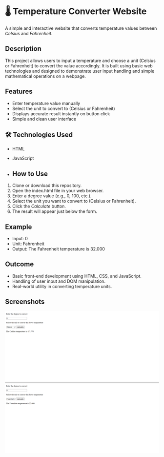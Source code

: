 # 🌡 Temperature Converter Website

A simple and interactive website that converts temperature values between *Celsius* and *Fahrenheit*.

##  Description

This project allows users to input a temperature and choose a unit (Celsius or Fahrenheit) to convert the value accordingly. It is built using basic web technologies and designed to demonstrate user input handling and simple mathematical operations on a webpage.

##  Features

- Enter temperature value manually
- Select the unit to convert to (Celsius or Fahrenheit)
- Displays accurate result instantly on button click
- Simple and clean user interface

## 🛠 Technologies Used

- HTML
- JavaScript
  
- ##  How to Use

1. Clone or download this repository.
2. Open the index.html file in your web browser.
3. Enter a degree value (e.g., 0, 100, etc.).
4. Select the unit you want to convert to (Celsius or Fahrenheit).
5. Click the *Calculate* button.
6. The result will appear just below the form.

##  Example

- Input: 0
- Unit: Fahrenheit
- Output: The Fahrenheit temperature is 32.000

##  Outcome


- Basic front-end development using HTML, CSS, and JavaScript.
- Handling of user input and DOM manipulation.
- Real-world utility in converting temperature units.

 ## Screenshots
![image alt](https://github.com/anwinsyras/OIBSIP_domain_task3/blob/892f1b4a4856784e508c02e6498bb2e83e449489/Screenshot%202025-07-12%20220057.png)
![image alt](https://github.com/anwinsyras/OIBSIP_domain_task3/blob/359bf9f7349a06b320b0e9cc2dc7c8da94d4dd6d/Screenshot%202025-07-12%20220113.png)
